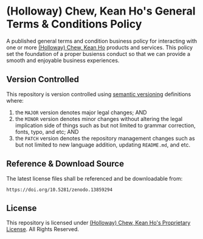 # (Holloway) Chew, Kean Ho's General Terms & Conditions Policy

A published general terms and condition business policy for interacting with
one or more [(Holloway) Chew, Kean Ho](https://github.com/ChewKeanHo) products
and services. This policy set the foundation of a proper busienss conduct so
that we can provide a smooth and enjoyable business experiences.




## Version Controlled

This repository is version controlled using
[semantic versioning](https://semver.org/) definitions where:

1. the `MAJOR` version denotes major legal changes; AND
2. the `MINOR` version denotes minor changes without altering the legal
   implication side of things such as but not limited to grammar correction,
   fonts, typo, and etc; AND
3. the `PATCH` version denotes the repository management changes such as but
   not limited to new language addition, updating `README.md`, and etc.




## Reference & Download Source

The latest license files shall be referenced and be downloadable from:

```
https://doi.org/10.5281/zenodo.13859294
```




## License

This repository is licensed under
[(Holloway) Chew, Kean Ho's Proprietary License](https://doi.org/10.5281/zenodo.13767361).
All Rights Reserved.
